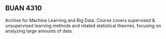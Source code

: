 ## BUAN 4310

Archive for Machine Learning and Big Data. Course covers supervised & unsupervised learning methods and related statistical theories, focusing on analyzing large amounts of data.
